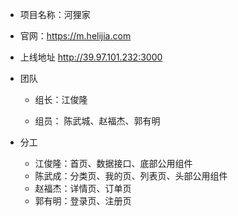 ﻿- 项目名称：河狸家

- 官网：https://m.helijia.com

- 上线地址 http://39.97.101.232:3000

- 团队
	
  * 组长：江俊隆
	
  * 组员： 陈武城、赵福杰、郭有明
  
- 分工
  * 江俊隆：首页、数据接口、底部公用组件
  * 陈武成：分类页、我的页、列表页、头部公用组件
  * 赵福杰：详情页、订单页
  * 郭有明：登录页、注册页
